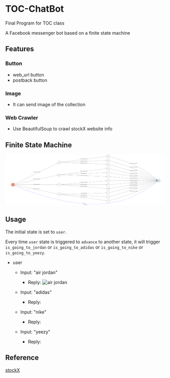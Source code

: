 # TOC-ChatBot
Final Program for TOC class

A Facebook messenger bot based on a finite state machine



## Features
### Button
* web_url button
* postback button

### Image
* It can send image of the collection

### Web Crawler
* Use BeautifulSoup to crawl stockX website info



## Finite State Machine
![fsm](fsm.png)



## Usage
The initial state is set to `user`.

Every time `user` state is triggered to `advance` to another state, it will trigger `is_going_to_jordan` or `is_going_to_adidas` or `is_going_to_nike` or `is_going_to_yeezy`.

* user
	* Input: "air jordan"
		* Reply: 
			![air jordan](./img/air_jordan.png)

	* Input: "adidas"
		* Reply: 
	
	* Input: "nike"
		* Reply: 
	
	* Input: "yeezy"
		* Reply: 




## Reference
[stockX](https://stockx.com/) 
